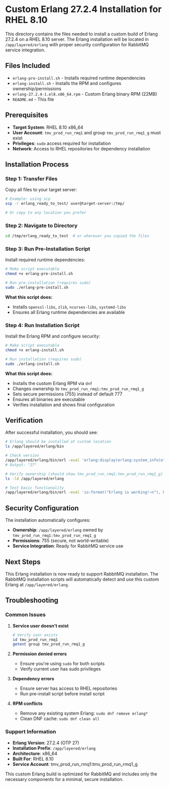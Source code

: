 # Custom Erlang 27.2.4 Installation for RHEL 8.10

This directory contains the files needed to install a custom build of Erlang 27.2.4 on a RHEL 8.10 server. The Erlang installation will be located in `/app/layered/erlang` with proper security configuration for RabbitMQ service integration.

## Files Included

- `erlang-pre-install.sh` - Installs required runtime dependencies
- `erlang-install.sh` - Installs the RPM and configures ownership/permissions  
- `erlang-27.2.4-1.el8.x86_64.rpm` - Custom Erlang binary RPM (22MB)
- `README.md` - This file

## Prerequisites

- **Target System**: RHEL 8.10 x86_64
- **User Account**: `tmv_prod_run_rmq1` and group `tmv_prod_run_rmq1_g` must exist
- **Privileges**: `sudo` access required for installation
- **Network**: Access to RHEL repositories for dependency installation

## Installation Process

### Step 1: Transfer Files
Copy all files to your target server:

```bash
# Example: using scp
scp -r erlang_ready_to_test/ user@target-server:/tmp/

# Or copy to any location you prefer
```

### Step 2: Navigate to Directory
```bash
cd /tmp/erlang_ready_to_test  # or wherever you copied the files
```

### Step 3: Run Pre-Installation Script
Install required runtime dependencies:

```bash
# Make script executable
chmod +x erlang-pre-install.sh

# Run pre-installation (requires sudo)
sudo ./erlang-pre-install.sh
```

**What this script does:**
- Installs `openssl-libs`, `zlib`, `ncurses-libs`, `systemd-libs`
- Ensures all Erlang runtime dependencies are available

### Step 4: Run Installation Script
Install the Erlang RPM and configure security:

```bash
# Make script executable  
chmod +x erlang-install.sh

# Run installation (requires sudo)
sudo ./erlang-install.sh
```

**What this script does:**
- Installs the custom Erlang RPM via `dnf`
- Changes ownership to `tmv_prod_run_rmq1:tmv_prod_run_rmq1_g`
- Sets secure permissions (755) instead of default 777
- Ensures all binaries are executable
- Verifies installation and shows final configuration

## Verification

After successful installation, you should see:

```bash
# Erlang should be installed at custom location
ls /app/layered/erlang/bin

# Check version
/app/layered/erlang/bin/erl -eval 'erlang:display(erlang:system_info(otp_release)), halt().' -noshell
# Output: "27"

# Verify ownership (should show tmv_prod_run_rmq1:tmv_prod_run_rmq1_g)
ls -ld /app/layered/erlang

# Test basic functionality
/app/layered/erlang/bin/erl -eval 'io:format("Erlang is working!~n"), halt().' -noshell
```

## Security Configuration

The installation automatically configures:

- **Ownership**: `/app/layered/erlang` owned by `tmv_prod_run_rmq1:tmv_prod_run_rmq1_g`
- **Permissions**: 755 (secure, not world-writable)
- **Service Integration**: Ready for RabbitMQ service use

## Next Steps

This Erlang installation is now ready to support RabbitMQ installation. The RabbitMQ installation scripts will automatically detect and use this custom Erlang at `/app/layered/erlang`.

## Troubleshooting

### Common Issues

1. **Service user doesn't exist**
   ```bash
   # Verify user exists
   id tmv_prod_run_rmq1
   getent group tmv_prod_run_rmq1_g
   ```

2. **Permission denied errors**
   - Ensure you're using `sudo` for both scripts
   - Verify current user has sudo privileges

3. **Dependency errors**
   - Ensure server has access to RHEL repositories
   - Run pre-install script before install script

4. **RPM conflicts**
   - Remove any existing system Erlang: `sudo dnf remove erlang*`
   - Clean DNF cache: `sudo dnf clean all`

### Support Information

- **Erlang Version**: 27.2.4 (OTP 27)
- **Installation Prefix**: `/app/layered/erlang`
- **Architecture**: x86_64
- **Built For**: RHEL 8.10
- **Service Account**: tmv_prod_run_rmq1:tmv_prod_run_rmq1_g

This custom Erlang build is optimized for RabbitMQ and includes only the necessary components for a minimal, secure installation. 